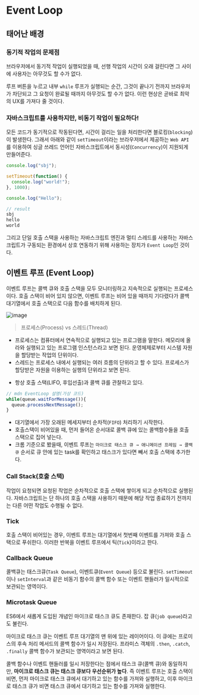 # Event Loop

## 태어난 배경

### 동기적 작업의 문제점

브라우저에서 동기적 작업이 실행되었을 때, 선행 작업의 시간이 오래 걸린다면 그 사이에 사용자는 아무것도 할 수가 없다.

루프 버튼을 누르고 내부 `while` 루프가 실행되는 순간, 그것이 끝나기 전까지 브라우저가 차단되고 그 요청이 완료될 때까지 아무것도 할 수가 없다. 이런 현상은 곧바로 최악의 UX를 가져다 줄 것이다.

### 자바스크립트를 사용하지만, 비동기 작업이 필요하다!

모든 코드가 동기적으로 작동된다면, 시간이 걸리는 일을 처리한다면 블로킹(`blocking`)이 발생한다. 그래서 아래와 같이 `setTimeout`이라는 브라우저에서 제공하는 `Web API`를 이용하여 싱글 쓰레드 언어인 자바스크립트에서 동시성(`Concurrency`)이 지원되게 만들어준다.

```jsx
console.log("sbj");

setTimeout(function() {
  console.log("world!");
}, 1000);

console.log("Hello");

// result
sbj
hello
world
```

그리고 단일 호출 스택을 사용하는 자바스크립트 엔진과 멀티 스레드를 사용하는 자바스크립트가 구동되는 환경에서 상호 연동하기 위해 사용하는 장치가 `Event Loop`인 것이다.

## 이벤트 루프 (Event Loop)

이벤트 루프는 콜백 큐와 호출 스택을 모두 모니터링하고 지속적으로 실행되는 프로세스이다. 호출 스택이 비어 있지 않으면, 이벤트 루프는 비어 있을 때까지 기다렸다가 콜백 대기열에서 호출 스택으로 다음 함수를 배치하게 된다.

![image](https://github.com/byeongJoo05/Memo/assets/84984586/971b6a2a-000d-444a-88e8-1244782ad3dc)

> 프로세스(Process) vs 스레드(Thread)
- 프로세스는 컴퓨터에서 연속적으로 실행되고 있는 프로그램을 말한다. 메모리에 올라와 실행되고 있는 프로그램 인스턴스라고 보면 된다. 운영체제로부터 시스템 자원을 할당받는 작업의 단위이다.
- 스레드는 프로세스 내에서 실행되는 여러 흐름의 단위라고 할 수 있다. 프로세스가 할당받은 자원을 이용하는 실행의 단위라고 보면 된다.
> 
- 항상 호출 스택(LIFO, 후입선출)과 콜백 큐를 관찰하고 있다.

```jsx
// mdn EventLoop 설명(가상 코드)
while(queue.waitForMessage()){
  queue.processNextMessage();
}
```

- 대기열에서 가장 오래된 메세지부터 순차적(`FIFO`) 처리하기 시작한다.
- 호출스택이 비어있을 때, 먼저 들어온 순서대로 콜백 큐에 있는 콜백함수들을 호출 스택으로 집어 넣는다.
- 크롬 기준으로 봤을때, 이벤트 루프는 `마이크로 태스크 큐 → 애니메이션 프레임 → 콜백 큐` 순서로 큐 안에 있는 task를 확인하고 태스크가 있다면 빼서 호출 스택에 추가한다.

### Call Stack(호출 스택)

작업이 요청되면 요청된 작업은 순차적으로 호출 스택에 쌓이게 되고 순차적으로 실행된다. 자바스크립트는 단 하나의 호출 스택을 사용하기 때문에 해당 작업 종료하기 전까지는 다른 어떤 작업도 수행될 수 없다.

### Tick

호출 스택이 비어있는 경우, 이벤트 루프는 대기열에서 첫번째 이벤트를 가져와 호출 스택으로 푸쉬한다. 이러한 반복을 이벤트 루프에서 틱(`Tick`)이라고 한다.

### Callback Queue

콜백큐는 태스크큐(`Task Queue`), 이벤트큐(`Event Queue`) 등으로 불린다. `setTimeout`이나 `setInterval`과 같은 비동기 함수의 콜백 함수 또는 이벤트 핸들러가 일시적으로 보관되는 영역이다.

### Microtask Queue

ES6에서 새롭게 도입된 개념인 마이크로 태스크 큐도 존재한다. 잡 큐(`job queue`)라고도 불린다.

마이크로 태스크 큐는 이벤트 루프 대기열의 맨 위에 있는 레이어이다. 이 큐에는 프로미스의 후속 처리 메서드의 콜백 함수가 일시 저장된다. 프라미스 객체의 `.then`, `.catch`, `.finally` 콜백 함수가 보관되는 영역이라고 보면 된다.

콜백 함수나 이벤트 핸들러를 일시 저장한다는 점에서 태스크 큐(콜백 큐)와 동일하지만, **마이크로 태스크 큐는 태스크 큐보다 우선순위가 높다**. 즉 이벤트 루프는 호출 스택이 비면, 먼저 마이크로 태스크 큐에서 대기하고 있는 함수를 가져와 실행하고, 이후 마이크로 태스크 큐가 비면 태스크 큐에서 대기하고 있는 함수를 가져와 실행한다.